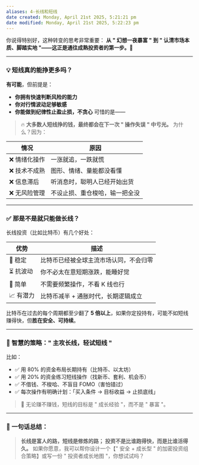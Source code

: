 ```yaml
---
aliases: 4-长线和短线
date created: Monday, April 21st 2025, 5:21:21 pm
date modified: Monday, April 21st 2025, 5:22:23 pm
---
```

你说得特别好，这种转变的思考非常重要：
**从 " 幻想一夜暴富 " 到 " 认清市场本质、脚踏实地 "——这正是通往成熟投资者的第一步。👏**
***
### 💡 短线真的能挣更多吗？
**有可能**，但前提是：
- **你拥有快速判断风险的能力**
- **你对行情波动足够敏感**
- **你能做到纪律性止盈止损，不贪心**
可惜的是——

> 🔥 **大多数人短线挣的钱，最终都会在下一次 " 操作失误 " 中亏光。**
为什么？因为：

|情况|原因|
|-|---|
|❌ 情绪化操作|一涨就追，一跌就慌|
|❌ 技术不成熟|图形、情绪、量能都没看懂|
|❌ 信息滞后|听消息时，聪明人已经开始出货|
|❌ 无风险管理|不设止损、重仓梭哈，输一把全没|

***
### ✅ 那是不是就只能做长线？
长线投资（比如比特币）有几个好处：

| 优势     | 描述                  |
| ------ | ------------------- |
| 🧘‍ 稳定 | 比特币已经被全球主流市场认同，不会归零 |
| ⏳ 抗波动  | 你不必太在意短期涨跌，能睡好觉     |
| 🧠 简单  | 不需要频繁操作，不看 K 线也行    |
| 📈 有潜力 | 比特币减半 + 通胀时代，长期逻辑成立 |

比特币在过去的每个周期都至少翻了 **5 倍以上**，如果你定投持有，可能不如短线赚得快，但**胜在安全、可持续**。
***
### 🧭 智慧的策略：**" 主攻长线，轻试短线 "**
比如：
- ✅ 用 80% 的资金布局长期持有（比特币、以太坊）
- ✅ 用 20% 的资金练习短线操作（找新币、套利、机会币）
- ✅ 不借钱、不梭哈、不盲目 FOMO（害怕错过）
- ✅ 每次操作有明确计划：「买入条件 → 目标收益 → 止损底线」

> 🔁 无论赚不赚钱，短线的目标是 " 成长经验 "，而不是 " 暴富 "。

***
### 📌 一句话总结：

> **长线是富人的路，短线是修炼的路；
> 投资不是比谁跑得快，而是比谁活得久。**
如果你愿意，我可以帮你设计一个【" 安全 + 成长型 " 的加密投资组合策略】或写一份 " 投资者成长地图 "，你想试试吗？